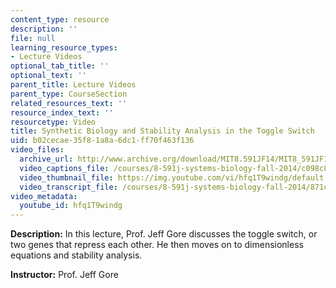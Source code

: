 ```yaml
---
content_type: resource
description: ''
file: null
learning_resource_types:
- Lecture Videos
optional_tab_title: ''
optional_text: ''
parent_title: Lecture Videos
parent_type: CourseSection
related_resources_text: ''
resource_index_text: ''
resourcetype: Video
title: Synthetic Biology and Stability Analysis in the Toggle Switch
uid: b02cecae-35f8-1a8a-6dc1-ff70f463f136
video_files:
  archive_url: http://www.archive.org/download/MIT8.591JF14/MIT8_591JF14_lec04_300k.mp4
  video_captions_file: /courses/8-591j-systems-biology-fall-2014/c098c805221c52ce978bc76aa71c235a_hfq1T9windg.vtt
  video_thumbnail_file: https://img.youtube.com/vi/hfq1T9windg/default.jpg
  video_transcript_file: /courses/8-591j-systems-biology-fall-2014/871c636e96858b1b0d251868d79e116e_hfq1T9windg.pdf
video_metadata:
  youtube_id: hfq1T9windg
---
```


**Description:** In this lecture, Prof. Jeff Gore discusses the toggle switch, or two genes that repress each other. He then moves on to dimensionless equations and stability analysis.

**Instructor:** Prof. Jeff Gore